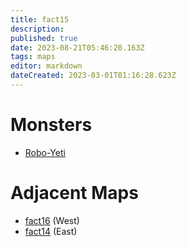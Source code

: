 ```yaml
---
title: fact15
description: 
published: true
date: 2023-08-21T05:46:20.163Z
tags: maps
editor: markdown
dateCreated: 2023-03-01T01:16:28.623Z
---
```


# Monsters
 * [Robo-Yeti](/monsters/robo-yeti)

# Adjacent Maps
 * [fact16](/maps/fact16) (West)
 * [fact14](/maps/fact14) (East)
